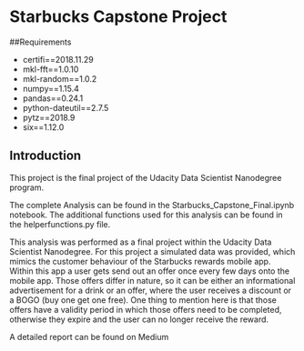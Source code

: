 # Starbucks Capstone Project
##Requirements
- certifi==2018.11.29
- mkl-fft==1.0.10
- mkl-random==1.0.2
- numpy==1.15.4
- pandas==0.24.1
- python-dateutil==2.7.5
- pytz==2018.9
- six==1.12.0

## Introduction
This project is the final project of the Udacity Data Scientist Nanodegree program.

The complete Analysis can be found in the Starbucks_Capstone_Final.ipynb notebook.
The additional functions used for this analysis can be found in the helperfunctions.py file.

This analysis was performed as a final project within the Udacity Data Scientist Nanodegree. For this project a simulated data was provided, which mimics the customer behaviour of the Starbucks rewards mobile app. 
Within this app a user gets send out an offer once every few days onto the mobile app. Those offers differ in nature, so it can be either an informational advertisement for a drink or an offer, where the user receives a discount or a BOGO (buy one get one free). One thing to mention here is that those offers have a validity period in which those offers need to be completed, otherwise they expire and the user can no longer receive the reward.

A detailed report can be found on Medium 